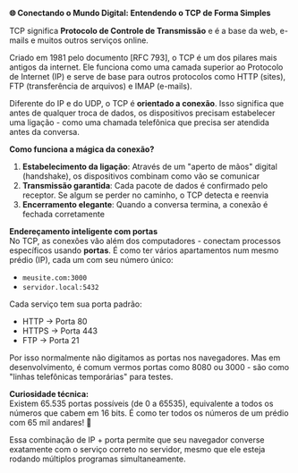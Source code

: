 

**🌐 Conectando o Mundo Digital: Entendendo o TCP de Forma Simples**

TCP significa **Protocolo de Controle de Transmissão** e é a base da web, e-mails e muitos outros serviços online.

Criado em 1981 pelo documento [RFC 793], o TCP é um dos pilares mais antigos da internet. Ele funciona como uma camada superior ao Protocolo de Internet (IP) e serve de base para outros protocolos como HTTP (sites), FTP (transferência de arquivos) e IMAP (e-mails).

Diferente do IP e do UDP, o TCP é **orientado a conexão**. Isso significa que antes de qualquer troca de dados, os dispositivos precisam estabelecer uma ligação - como uma chamada telefônica que precisa ser atendida antes da conversa.

**Como funciona a mágica da conexão?**  
1. **Estabelecimento da ligação**: Através de um "aperto de mãos" digital (handshake), os dispositivos combinam como vão se comunicar
2. **Transmissão garantida**: Cada pacote de dados é confirmado pelo receptor. Se algum se perder no caminho, o TCP detecta e reenvia
3. **Encerramento elegante**: Quando a conversa termina, a conexão é fechada corretamente

**Endereçamento inteligente com portas**  
No TCP, as conexões vão além dos computadores - conectam processos específicos usando **portas**. É como ter vários apartamentos num mesmo prédio (IP), cada um com seu número único:

- `meusite.com:3000`
- `servidor.local:5432`

Cada serviço tem sua porta padrão:
- HTTP → Porta 80
- HTTPS → Porta 443
- FTP → Porta 21

Por isso normalmente não digitamos as portas nos navegadores. Mas em desenvolvimento, é comum vermos portas como 8080 ou 3000 - são como "linhas telefônicas temporárias" para testes.

**Curiosidade técnica:**  
Existem 65.535 portas possíveis (de 0 a 65535), equivalente a todos os números que cabem em 16 bits. É como ter todos os números de um prédio com 65 mil andares! 🏢

Essa combinação de IP + porta permite que seu navegador converse exatamente com o serviço correto no servidor, mesmo que ele esteja rodando múltiplos programas simultaneamente.